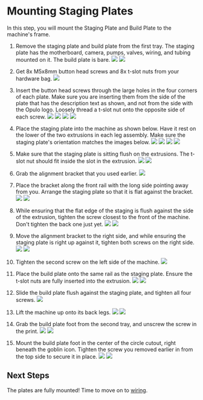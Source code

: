 <!-- markdownlint-disable-file MD045-->
# Mounting Staging Plates

In this step, you will mount the Staging Plate and Build Plate to the machine's frame.

1. Remove the staging plate and build plate from the first tray. The staging plate has the motherboard, camera, pumps, valves, wiring, and tubing mounted on it. The build plate is bare.
  ![](images/staging-plate.JPG)
  ![](images/build-plate.JPG)

2. Get 8x M5x8mm button head screws and 8x t-slot nuts from your hardware bag.
  ![](images/plate-hardware.JPG)

3. Insert the button head screws through the large holes in the four corners of each plate. Make sure you are inserting them from the side of the plate that has the description text as shown, and not from the side with the Opulo logo. Loosely thread a t-slot nut onto the opposite side of each screw.
  ![](images/attaching-plate-hardware-1.JPG)
  ![](images/attaching-plate-hardware-2.JPG)
  ![](images/attaching-plate-hardware-3.JPG)
  ![](images/attaching-plate-hardware-4.JPG)

4. Place the staging plate into the machine as shown below. Have it rest on the lower of the two extrusions in each leg assembly. Make sure the staging plate's orientation matches the images below.
  ![](images/drop-in-staging-1.JPG)
  ![](images/drop-in-staging-2.JPG)
  ![](images/drop-in-staging-3.JPG)
  ![](images/drop-in-staging-4.JPG)

5. Make sure that the staging plate is sitting flush on the extrusions. The t-slot nut should fit inside the slot in the extrusion.
  ![](images/staging-seat-good.JPG)
  ![](images/staging-seat-bad.JPG)

6. Grab the alignment bracket that you used earlier.
  ![](images/alignment-bracket.JPG)

7. Place the bracket along the front rail with the long side pointing away from you. Arrange the staging plate so that it is flat against the bracket.
  ![](images/staging-align-left-1.JPG)
  ![](images/staging-align-left-2.JPG)

8. While ensuring that the flat edge of the staging is flush against the side of the extrusion, tighten the screw closest to the front of the machine. Don't tighten the back one just yet.
  ![](images/plate-flush.JPG)
  ![](images/staging-left-screw-1.JPG)

9. Move the alignment bracket to the right side, and while ensuring the staging plate is right up against it, tighten both screws on the right side.
  ![](images/staging-right-screw-1.JPG)
  ![](images/staging-right-screw-2.JPG)

10. Tighten the second screw on the left side of the machine.
  ![](images/staging-left-screw-2.JPG)

11. Place the build plate onto the same rail as the staging plate. Ensure the t-slot nuts are fully inserted into the extrusion.
  ![](images/drop-in-build-1.JPG)
  ![](images/drop-in-build-2.JPG)

12. Slide the build plate flush against the staging plate, and tighten all four screws.
  ![](images/build-alignment.JPG)

13. Lift the machine up onto its back legs.
  ![](images/machine-lift.JPG)
  ![](images/machine-lift-2.JPG)

14. Grab the build plate foot from the second tray, and unscrew the screw in the print.
  ![](images/build-foot.JPG)
  ![](images/build-foot-separated.JPG)

15. Mount the build plate foot in the center of the circle cutout, right beneath the goblin icon. Tighten the screw you removed earlier in from the top side to secure it in place.
  ![](images/mount-build-foot-1.JPG)
  ![](images/mount-build-foot-2.JPG)

## Next Steps

The plates are fully mounted! Time to move on to [wiring](../wiring/index.md).

